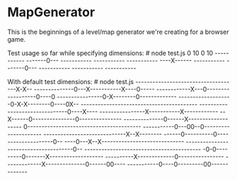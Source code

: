 MapGenerator
============

This is the beginnings of a level/map generator we're creating for a browser game.

Test usage so far while specifying dimensions:
	# node test.js 0 10 0 10
	-----------
	-------0---
	-----------
	-----------
	-----------
	----X------
	-----------
	-------0---
	-----------
	-----------
	-----------

With default test dimensions:
	# node test.js
	------------------------------------X-X--
	--------------0---X-----------X----0-----
	------------X---0------------------0----0
	----------------0-X--------0-------------
	-------------------0-X-X--------0----0X--
	-----------------------------------------
	-------------------------------0----X----
	----------------X-----------X------------
	--X------0---------------0---------------
	--------------0------X-------------------
	0----------------------------------------
	-----------0---00--0---------------------
	-----------------------------X--X--------
	------0----------0--------------------0--
	----0---X--X-----------------------------
	--------------------------------------0--
	-----------------------------------------
	-0-0---------0-------X-------------------
	----------X-------------0----------------
	-------------X--------------0------00----
	-----------0----0---------00-------------
